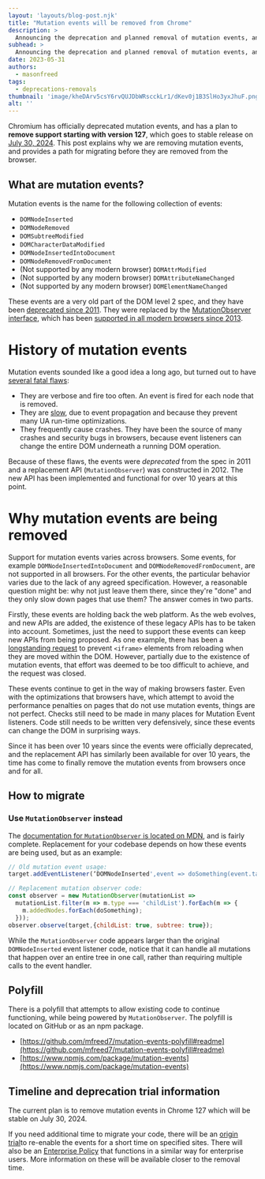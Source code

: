 ```yaml
---
layout: 'layouts/blog-post.njk'
title: "Mutation events will be removed from Chrome"
description: >
  Announcing the deprecation and planned removal of mutation events, and sharing how you can migrate your code before the removal in July 2024.
subhead: >
  Announcing the deprecation and planned removal of mutation events, and sharing how you can migrate your code before the removal in July 2024.
date: 2023-05-31
authors:
  - masonfreed
tags:
  - deprecations-removals
thumbnail: 'image/kheDArv5csY6rvQUJDbWRscckLr1/dKev0j1B3SlHo3yxJhuF.png'
alt: ''
---
```


Chromium has officially deprecated mutation events, and has a plan to **remove support starting with version 127**, which goes to stable release on [July 30, 2024](https://chromiumdash.appspot.com/schedule). This post explains why we are removing mutation events, and provides a path for migrating before they are removed from the browser.

## What are mutation events?

Mutation events is the name for the following collection of events:  

-  `DOMNodeInserted`
-  `DOMNodeRemoved`
-  `DOMSubtreeModified`
-  `DOMCharacterDataModified`
-  `DOMNodeInsertedIntoDocument`
-  `DOMNodeRemovedFromDocument`
-  (Not supported by any modern browser) `DOMAttrModified`
-  (Not supported by any modern browser) `DOMAttributeNameChanged`
-  (Not supported by any modern browser) `DOMElementNameChanged`

These events are a very old part of the DOM level 2 spec, and they have been [deprecated since 2011](https://w3c.github.io/uievents/#legacy-event-types). They were replaced by the [MutationObserver interface](https://developer.mozilla.org/docs/Web/API/MutationObserver), which has been [supported in all modern browsers since 2013](https://caniuse.com/mutationobserver).

# History of mutation events

Mutation events sounded like a good idea a long ago, but turned out to have [several fatal flaws](https://lists.w3.org/Archives/Public/public-webapps/2011JulSep/0779.html):

-  They are verbose and fire too often. An event is fired for each node that is removed.
-  They are [slow](https://groups.google.com/g/mozilla.dev.platform/c/L0Lx11u5Bvs?pli=1), due to event propagation and because they prevent many UA run-time optimizations.
-  They frequently cause crashes. They have been the source of many crashes and security bugs in browsers, because event listeners can change the entire DOM underneath a running DOM operation.

Because of these flaws, the events were _deprecated_ from the spec in 2011 and a replacement API (`MutationObserver`) was constructed in 2012. The new API has been implemented and functional for over 10 years at this point.

# Why mutation events are being removed

Support for mutation events varies across browsers. Some events, for example `DOMNodeInsertedIntoDocument` and `DOMNodeRemovedFromDocument`, are not supported in all browsers. For the other events, the particular behavior varies due to the lack of any agreed specification. However, a reasonable question might be: why not just leave them there, since they're "done" and they only slow down pages that use them? The answer comes in two parts.

Firstly, these events are holding back the web platform. As the web evolves, and new APIs are added, the existence of these legacy APIs has to be taken into account. Sometimes, just the need to support these events can keep new APIs from being proposed. As one example, there has been a [longstanding request](https://github.com/whatwg/html/issues/5484) to prevent `<iframe>` elements from reloading when they are moved within the DOM. However, partially due to the existence of mutation events, that effort was deemed to be too difficult to achieve, and the request was closed.

These events continue to get in the way of making browsers faster. Even with the optimizations that browsers have, which attempt to avoid the performance penalties on pages that do not use mutation events, things are not perfect. Checks still need to be made in many places for Mutation Event listeners. Code still needs to be written very defensively, since these events can change the DOM in surprising ways.

Since it has been over 10 years since the events were officially deprecated, and the replacement API has similarly been available for over 10 years, the time has come to finally remove the mutation events from browsers once and for all.

## How to migrate

### Use `MutationObserver` instead

The [documentation for `MutationObserver` is located on MDN](https://developer.mozilla.org/docs/Web/API/MutationObserver), and is fairly complete. Replacement for your codebase depends on how these events are being used, but as an example:

```javascript  
// Old mutation event usage:  
target.addEventListener(‘DOMNodeInserted',event => doSomething(event.target));

// Replacement mutation observer code:  
const observer = new MutationObserver(mutationList =>  
  mutationList.filter(m => m.type === 'childList').forEach(m => {  
    m.addedNodes.forEach(doSomething);  
  }));  
observer.observe(target,{childList: true, subtree: true});  
```

While the `MutationObserver` code appears larger than the original `DOMNodeInserted` event listener code, notice that it can handle all mutations that happen over an entire tree in one call, rather than requiring multiple calls to the event handler.

## Polyfill

There is a polyfill that attempts to allow existing code to continue functioning, while being powered by `MutationObserver`. The polyfill is located on GitHub or as an npm package.  

-  [https://github.com/mfreed7/mutation-events-polyfill#readme](https://github.com/mfreed7/mutation-events-polyfill#readme)
-  [https://www.npmjs.com/package/mutation-events](https://www.npmjs.com/package/mutation-events)

## Timeline and deprecation trial information

The current plan is to remove mutation events in Chrome 127 which will be stable on July 30, 2024.

If you need additional time to migrate your code, there will be an [origin trial](/origintrials/#/trials/active)to re-enable the events for a short time on specified sites. There will also be an [Enterprise Policy](https://chromeenterprise.google/policies/) that functions in a similar way for enterprise users. More information on these will be available closer to the removal time.
